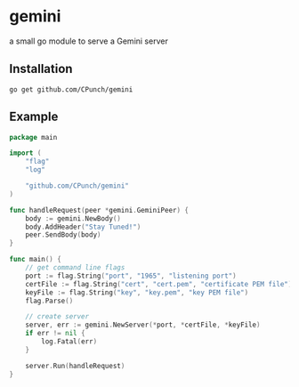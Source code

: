 # gemini

a small go module to serve a Gemini server

## Installation

`go get github.com/CPunch/gemini`

## Example

```go
package main

import (
	"flag"
	"log"

	"github.com/CPunch/gemini"
)

func handleRequest(peer *gemini.GeminiPeer) {
	body := gemini.NewBody()
	body.AddHeader("Stay Tuned!")
	peer.SendBody(body)
}

func main() {
	// get command line flags
	port := flag.String("port", "1965", "listening port")
	certFile := flag.String("cert", "cert.pem", "certificate PEM file")
	keyFile := flag.String("key", "key.pem", "key PEM file")
	flag.Parse()

	// create server
	server, err := gemini.NewServer(*port, *certFile, *keyFile)
	if err != nil {
		log.Fatal(err)
	}

	server.Run(handleRequest)
}
```